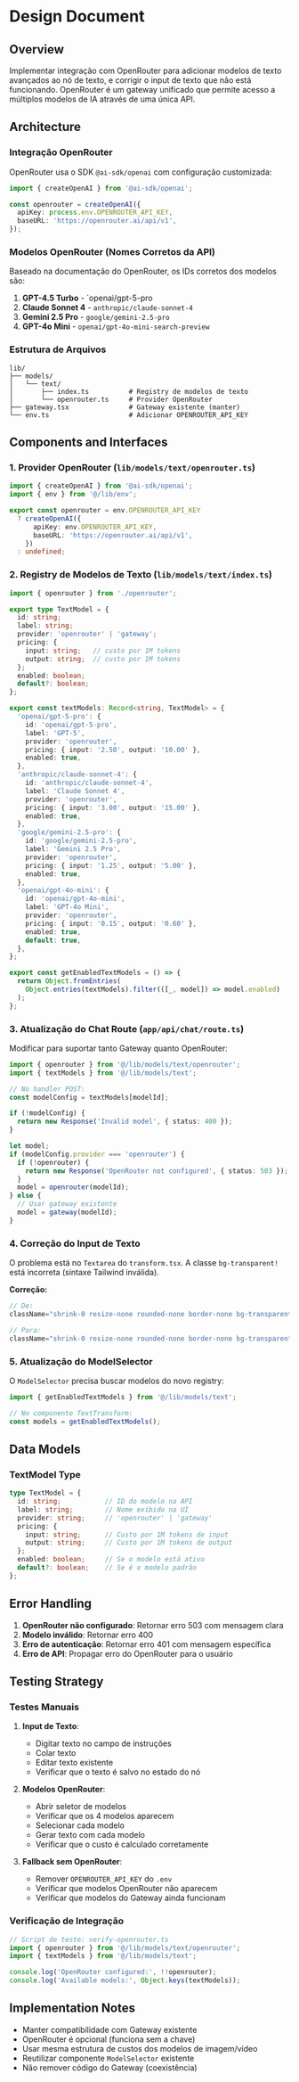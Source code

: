 # Design Document

## Overview

Implementar integração com OpenRouter para adicionar modelos de texto avançados ao nó de texto, e corrigir o input de texto que não está funcionando. OpenRouter é um gateway unificado que permite acesso a múltiplos modelos de IA através de uma única API.

## Architecture

### Integração OpenRouter

OpenRouter usa o SDK `@ai-sdk/openai` com configuração customizada:

```typescript
import { createOpenAI } from '@ai-sdk/openai';

const openrouter = createOpenAI({
  apiKey: process.env.OPENROUTER_API_KEY,
  baseURL: 'https://openrouter.ai/api/v1',
});
```

### Modelos OpenRouter (Nomes Corretos da API)

Baseado na documentação do OpenRouter, os IDs corretos dos modelos são:

1. **GPT-4.5 Turbo** - `openai/gpt-5-pro
2. **Claude Sonnet 4** - `anthropic/claude-sonnet-4` 
3. **Gemini 2.5 Pro** - `google/gemini-2.5-pro`
4. **GPT-4o Mini** - `openai/gpt-4o-mini-search-preview`

### Estrutura de Arquivos

```
lib/
├── models/
│   └── text/
│       ├── index.ts          # Registry de modelos de texto
│       └── openrouter.ts     # Provider OpenRouter
├── gateway.tsx               # Gateway existente (manter)
└── env.ts                    # Adicionar OPENROUTER_API_KEY
```

## Components and Interfaces

### 1. Provider OpenRouter (`lib/models/text/openrouter.ts`)

```typescript
import { createOpenAI } from '@ai-sdk/openai';
import { env } from '@/lib/env';

export const openrouter = env.OPENROUTER_API_KEY
  ? createOpenAI({
      apiKey: env.OPENROUTER_API_KEY,
      baseURL: 'https://openrouter.ai/api/v1',
    })
  : undefined;
```

### 2. Registry de Modelos de Texto (`lib/models/text/index.ts`)

```typescript
import { openrouter } from './openrouter';

export type TextModel = {
  id: string;
  label: string;
  provider: 'openrouter' | 'gateway';
  pricing: {
    input: string;   // custo por 1M tokens
    output: string;  // custo por 1M tokens
  };
  enabled: boolean;
  default?: boolean;
};

export const textModels: Record<string, TextModel> = {
  'openai/gpt-5-pro': {
    id: 'openai/gpt-5-pro',
    label: 'GPT-5',
    provider: 'openrouter',
    pricing: { input: '2.50', output: '10.00' },
    enabled: true,
  },
  'anthropic/claude-sonnet-4': {
    id: 'anthropic/claude-sonnet-4',
    label: 'Claude Sonnet 4',
    provider: 'openrouter',
    pricing: { input: '3.00', output: '15.00' },
    enabled: true,
  },
  'google/gemini-2.5-pro': {
    id: 'google/gemini-2.5-pro',
    label: 'Gemini 2.5 Pro',
    provider: 'openrouter',
    pricing: { input: '1.25', output: '5.00' },
    enabled: true,
  },
  'openai/gpt-4o-mini': {
    id: 'openai/gpt-4o-mini',
    label: 'GPT-4o Mini',
    provider: 'openrouter',
    pricing: { input: '0.15', output: '0.60' },
    enabled: true,
    default: true,
  },
};

export const getEnabledTextModels = () => {
  return Object.fromEntries(
    Object.entries(textModels).filter(([_, model]) => model.enabled)
  );
};
```

### 3. Atualização do Chat Route (`app/api/chat/route.ts`)

Modificar para suportar tanto Gateway quanto OpenRouter:

```typescript
import { openrouter } from '@/lib/models/text/openrouter';
import { textModels } from '@/lib/models/text';

// No handler POST:
const modelConfig = textModels[modelId];

if (!modelConfig) {
  return new Response('Invalid model', { status: 400 });
}

let model;
if (modelConfig.provider === 'openrouter') {
  if (!openrouter) {
    return new Response('OpenRouter not configured', { status: 503 });
  }
  model = openrouter(modelId);
} else {
  // Usar gateway existente
  model = gateway(modelId);
}
```

### 4. Correção do Input de Texto

O problema está no `Textarea` do `transform.tsx`. A classe `bg-transparent!` está incorreta (sintaxe Tailwind inválida).

**Correção:**
```typescript
// De:
className="shrink-0 resize-none rounded-none border-none bg-transparent! shadow-none focus-visible:ring-0"

// Para:
className="shrink-0 resize-none rounded-none border-none bg-transparent shadow-none focus-visible:ring-0"
```

### 5. Atualização do ModelSelector

O `ModelSelector` precisa buscar modelos do novo registry:

```typescript
import { getEnabledTextModels } from '@/lib/models/text';

// No componente TextTransform:
const models = getEnabledTextModels();
```

## Data Models

### TextModel Type
```typescript
type TextModel = {
  id: string;           // ID do modelo na API
  label: string;        // Nome exibido na UI
  provider: string;     // 'openrouter' | 'gateway'
  pricing: {
    input: string;      // Custo por 1M tokens de input
    output: string;     // Custo por 1M tokens de output
  };
  enabled: boolean;     // Se o modelo está ativo
  default?: boolean;    // Se é o modelo padrão
};
```

## Error Handling

1. **OpenRouter não configurado**: Retornar erro 503 com mensagem clara
2. **Modelo inválido**: Retornar erro 400
3. **Erro de autenticação**: Retornar erro 401 com mensagem específica
4. **Erro de API**: Propagar erro do OpenRouter para o usuário

## Testing Strategy

### Testes Manuais

1. **Input de Texto**:
   - Digitar texto no campo de instruções
   - Colar texto
   - Editar texto existente
   - Verificar que o texto é salvo no estado do nó

2. **Modelos OpenRouter**:
   - Abrir seletor de modelos
   - Verificar que os 4 modelos aparecem
   - Selecionar cada modelo
   - Gerar texto com cada modelo
   - Verificar que o custo é calculado corretamente

3. **Fallback sem OpenRouter**:
   - Remover `OPENROUTER_API_KEY` do `.env`
   - Verificar que modelos OpenRouter não aparecem
   - Verificar que modelos do Gateway ainda funcionam

### Verificação de Integração

```typescript
// Script de teste: verify-openrouter.ts
import { openrouter } from '@/lib/models/text/openrouter';
import { textModels } from '@/lib/models/text';

console.log('OpenRouter configured:', !!openrouter);
console.log('Available models:', Object.keys(textModels));
```

## Implementation Notes

- Manter compatibilidade com Gateway existente
- OpenRouter é opcional (funciona sem a chave)
- Usar mesma estrutura de custos dos modelos de imagem/vídeo
- Reutilizar componente `ModelSelector` existente
- Não remover código do Gateway (coexistência)
